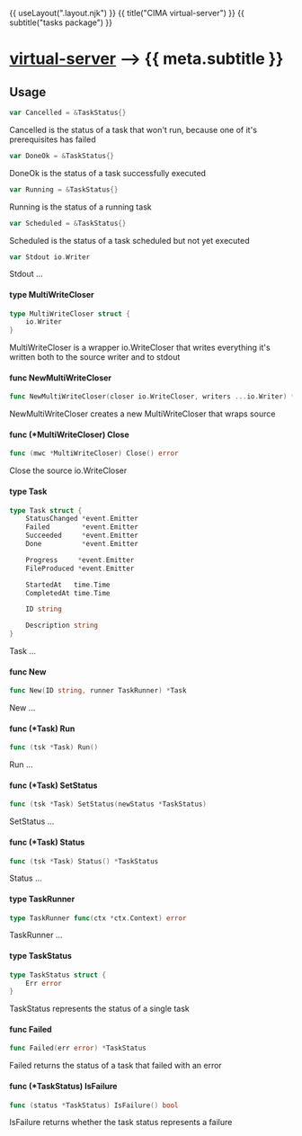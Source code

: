 {{ useLayout(".layout.njk") }}
{{ title("CIMA virtual-server") }}
{{ subtitle("tasks package") }}

# [virtual-server](./index) ⟶ {{ meta.subtitle }}





## Usage

```go
var Cancelled = &TaskStatus{}
```
Cancelled is the status of a task that won't run, because one of it's
prerequisites has failed

```go
var DoneOk = &TaskStatus{}
```
DoneOk is the status of a task successfully executed

```go
var Running = &TaskStatus{}
```
Running is the status of a running task

```go
var Scheduled = &TaskStatus{}
```
Scheduled is the status of a task scheduled but not yet executed

```go
var Stdout io.Writer
```
Stdout ...

#### type MultiWriteCloser

```go
type MultiWriteCloser struct {
	io.Writer
}
```

MultiWriteCloser is a wrapper io.WriteCloser that writes everything it's written
both to the source writer and to stdout

#### func  NewMultiWriteCloser

```go
func NewMultiWriteCloser(closer io.WriteCloser, writers ...io.Writer) *MultiWriteCloser
```
NewMultiWriteCloser creates a new MultiWriteCloser that wraps source

#### func (*MultiWriteCloser) Close

```go
func (mwc *MultiWriteCloser) Close() error
```
Close the source io.WriteCloser

#### type Task

```go
type Task struct {
	StatusChanged *event.Emitter
	Failed        *event.Emitter
	Succeeded     *event.Emitter
	Done          *event.Emitter

	Progress     *event.Emitter
	FileProduced *event.Emitter

	StartedAt   time.Time
	CompletedAt time.Time

	ID string

	Description string
}
```

Task ...

#### func  New

```go
func New(ID string, runner TaskRunner) *Task
```
New ...

#### func (*Task) Run

```go
func (tsk *Task) Run()
```
Run ...

#### func (*Task) SetStatus

```go
func (tsk *Task) SetStatus(newStatus *TaskStatus)
```
SetStatus ...

#### func (*Task) Status

```go
func (tsk *Task) Status() *TaskStatus
```
Status ...

#### type TaskRunner

```go
type TaskRunner func(ctx *ctx.Context) error
```

TaskRunner ...

#### type TaskStatus

```go
type TaskStatus struct {
	Err error
}
```

TaskStatus represents the status of a single task

#### func  Failed

```go
func Failed(err error) *TaskStatus
```
Failed returns the status of a task that failed with an error

#### func (*TaskStatus) IsFailure

```go
func (status *TaskStatus) IsFailure() bool
```
IsFailure returns whether the task status represents a failure
